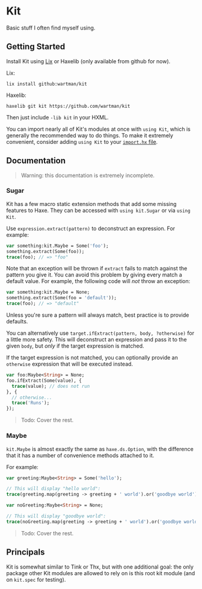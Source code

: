Kit
===

Basic stuff I often find myself using.

Getting Started
---------------

Install Kit using [Lix](https://github.com/lix-pm/lix.client) or Haxelib (only available from github for now).

Lix:
```
lix install github:wartman/kit
```

Haxelib:
```
haxelib git kit https://github.com/wartman/kit
```

Then just include `-lib kit` in your HXML.

You can import nearly all of Kit's modules at once with `using Kit`, which is generally the recommended way to do things. To make it extremely convenient, consider adding `using Kit` to your [`import.hx` file](https://haxe.org/manual/type-system-import-defaults.html).

Documentation
-------------

> Warning: this documentation is extremely incomplete.

### Sugar

Kit has a few macro static extension methods that add some missing features to Haxe. They can be accessed with `using kit.Sugar` or via `using Kit`.

Use `expression.extract(pattern)` to deconstruct an expression. For example:

```haxe
var something:kit.Maybe = Some('foo');
something.extract(Some(foo));
trace(foo); // => "foo"
```

Note that an exception will be thrown if `extract` fails to match against the pattern you give it. You can avoid this problem by giving every match a default value. For example, the following code will *not* throw an exception:

```haxe
var something:kit.Maybe = None;
something.extract(Some(foo = 'default'));
trace(foo); // => "default"
```

Unless you're sure a pattern will always match, best practice is to provide defaults.

You can alternatively use `target.ifExtract(pattern, body, ?otherwise)` for a little more safety. This will deconstruct an expression and pass it to the given `body`, but *only* if the target expression is matched.

If the target expression is not matched, you can optionally provide an `otherwise` expression that will be executed instead.

```haxe
var foo:Maybe<String> = None;
foo.ifExtract(Some(value), {
  trace(value); // does not run
}, {
  // otherwise...
  trace('Runs');
});
```

> Todo: Cover the rest.

### Maybe

`kit.Maybe` is almost exactly the same as `haxe.ds.Option`, with the difference that it has a number of convenience methods attached to it.

For example:

```haxe
var greeting:Maybe<String> = Some('hello');

// This will display "hello world":
trace(greeting.map(greeting -> greeting + ' world').or('goodbye world'));

var noGreeting:Maybe<String> = None;

// This will display "goodbye world":
trace(noGreeting.map(greeting -> greeting + ' world').or('goodbye world'));
```

> Todo: Cover the rest.

Principals
----------

Kit is somewhat similar to Tink or Thx, but with one additional goal: the only package other Kit modules are allowed to rely on is this root kit module (and on `kit.spec` for testing).

